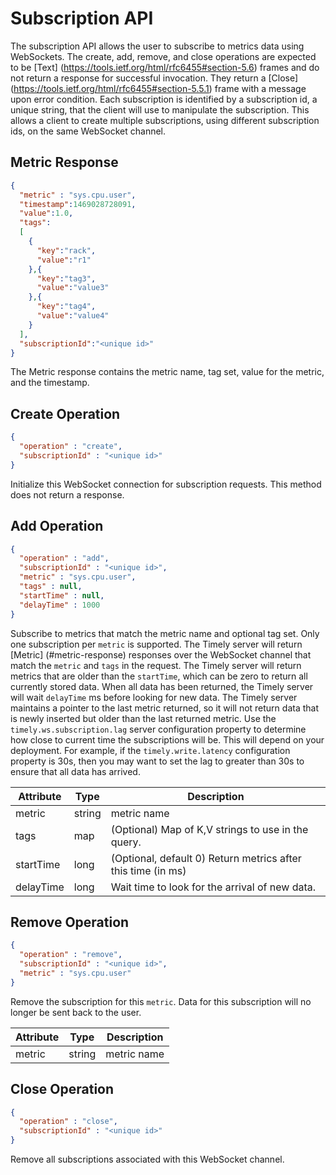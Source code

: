 # Subscription API

The subscription API allows the user to subscribe to metrics data using WebSockets. The create, add, remove, and close operations are expected to be [Text] (https://tools.ietf.org/html/rfc6455#section-5.6) frames and do not return a response for successful invocation. They return a [Close] (https://tools.ietf.org/html/rfc6455#section-5.5.1) frame with a message upon error condition. Each subscription is identified by a subscription id, a unique string, that the client will use to manipulate the subscription. This allows a client to create multiple subscriptions, using different subscription ids, on the same WebSocket channel.

## Metric Response

```json
{
  "metric" : "sys.cpu.user",
  "timestamp":1469028728091,
  "value":1.0,
  "tags":
  [
    {
      "key":"rack",
      "value":"r1"
    },{
      "key":"tag3",
      "value":"value3"
    },{
      "key":"tag4",
      "value":"value4"
    }
  ],
  "subscriptionId":"<unique id>"
}
```

The Metric response contains the metric name, tag set, value for the metric, and the timestamp.

## Create Operation

```json
{
  "operation" : "create",
  "subscriptionId" : "<unique id>"
}
```

Initialize this WebSocket connection for subscription requests. This method does not return a response.


## Add Operation

```json
{
  "operation" : "add",
  "subscriptionId" : "<unique id>",
  "metric" : "sys.cpu.user",
  "tags" : null,
  "startTime" : null,
  "delayTime" : 1000
}
```

Subscribe to metrics that match the metric name and optional tag set. Only one subscription per `metric` is supported. The Timely server will return [Metric] (#metric-response) responses over the WebSocket channel that match the `metric` and `tags` in the request. The Timely server will return metrics that are older than the `startTime`, which can be zero to return all currently stored data. When all data has been returned, the Timely server will wait `delayTime` ms before looking for new data. The Timely server maintains a pointer to the last metric returned, so it will not return data that is newly inserted but older than the last returned metric. Use the `timely.ws.subscription.lag` server configuration property to determine how close to current time the subscriptions will be. This will depend on your deployment. For example, if the `timely.write.latency` configuration property is 30s, then you may want to set the lag to greater than 30s to ensure that all data has arrived.

Attribute | Type | Description
----------|------|------------
metric | string | metric name
tags | map | (Optional) Map of K,V strings to use in the query.
startTime | long | (Optional, default 0) Return metrics after this time (in ms)
delayTime | long | Wait time to look for the arrival of new data.

## Remove Operation

```json
{
  "operation" : "remove",
  "subscriptionId" : "<unique id>",
  "metric" : "sys.cpu.user"
}
```

Remove the subscription for this `metric`. Data for this subscription will no longer be sent back to the user.

Attribute | Type | Description
----------|------|------------
metric | string | metric name

## Close Operation

```json
{
  "operation" : "close",
  "subscriptionId" : "<unique id>"
}
```

Remove all subscriptions associated with this WebSocket channel.
